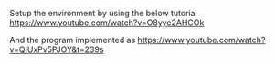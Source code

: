 Setup the environment by using the below tutorial
https://www.youtube.com/watch?v=O8yye2AHCOk

And the program implemented as 
https://www.youtube.com/watch?v=QIUxPv5PJOY&t=239s